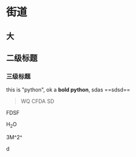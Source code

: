 # 街道
大
----------------
## 二级标题
### 三级标题

this is "python", ok a **bold python**, 
sdas 
==sdsd==
> WQ CFDA
> SD

FDSF

H<sub>2</sub>O

3M^2^

d


